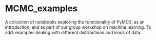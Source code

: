 # MCMC_examples

A collection of notebooks exploring the functionality of PyMC3, as an introduction, and as part of our group workshop on machine learning. To add: examples dealing with different distributions and kinds of data. 
